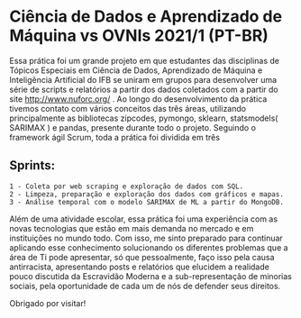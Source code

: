#  Ciência de Dados e Aprendizado de Máquina vs OVNIs 2021/1 (PT-BR)

Essa prática foi um grande projeto em que estudantes das disciplinas de Tópicos Especiais em Ciência de Dados,
Aprendizado de Máquina e Inteligência Artificial do IFB se uniram em grupos para desenvolver uma série de scripts e 
relatórios a partir dos dados coletados com a partir do site  http://www.nuforc.org/ . 
Ao longo do desenvolvimento da prática tivemos contato com vários conceitos das três áreas, utilizando principalmente 
as bibliotecas zipcodes, pymongo, sklearn, statsmodels( SARIMAX ) e pandas, presente durante todo o projeto. Seguindo o framework ágil Scrum,
toda a prática foi dividida em três 
  ## Sprints:
    1 - Coleta por web scraping e exploração de dados com SQL.
    2 - Limpeza, preparação e exploração dos dados com gráficos e mapas.
    3 - Análise temporal com o modelo SARIMAX de ML a partir do MongoDB.
Além de uma atividade escolar, essa prática foi uma experiência com as novas tecnologias que estão em mais demanda no
mercado e em instituições no mundo todo. Com isso, me sinto preparado para continuar aplicando esse conhecimento 
solucionando os diferentes problemas que a área de Ti pode apresentar, só que pessoalmente, faço isso pela causa antirracista, apresentando posts e relatórios que elucidem a realidade pouco discutida da Escravidão Moderna e a sub-representação de minorias sociais, pela oportunidade de cada um de nós de defender seus direitos.

Obrigado por visitar!
